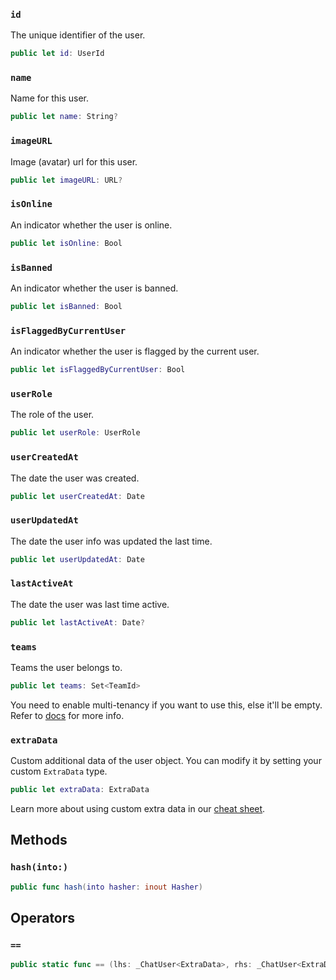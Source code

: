 
### `id`

The unique identifier of the user.

``` swift
public let id: UserId
```

### `name`

Name for this user.

``` swift
public let name: String?
```

### `imageURL`

Image (avatar) url for this user.

``` swift
public let imageURL: URL?
```

### `isOnline`

An indicator whether the user is online.

``` swift
public let isOnline: Bool
```

### `isBanned`

An indicator whether the user is banned.

``` swift
public let isBanned: Bool
```

### `isFlaggedByCurrentUser`

An indicator whether the user is flagged by the current user.

``` swift
public let isFlaggedByCurrentUser: Bool
```

> 

### `userRole`

The role of the user.

``` swift
public let userRole: UserRole
```

### `userCreatedAt`

The date the user was created.

``` swift
public let userCreatedAt: Date
```

### `userUpdatedAt`

The date the user info was updated the last time.

``` swift
public let userUpdatedAt: Date
```

### `lastActiveAt`

The date the user was last time active.

``` swift
public let lastActiveAt: Date?
```

### `teams`

Teams the user belongs to.

``` swift
public let teams: Set<TeamId>
```

You need to enable multi-tenancy if you want to use this, else it'll be empty. Refer to
[docs](https://getstream.io/chat/docs/multi_tenant_chat/?language=swift) for more info.

### `extraData`

Custom additional data of the user object. You can modify it by setting your custom `ExtraData` type.

``` swift
public let extraData: ExtraData
```

Learn more about using custom extra data in our [cheat sheet](https://github.com/GetStream/stream-chat-swift/wiki/Cheat-Sheet#working-with-extra-data).

## Methods

### `hash(into:)`

``` swift
public func hash(into hasher: inout Hasher) 
```

## Operators

### `==`

``` swift
public static func == (lhs: _ChatUser<ExtraData>, rhs: _ChatUser<ExtraData>) -> Bool 
